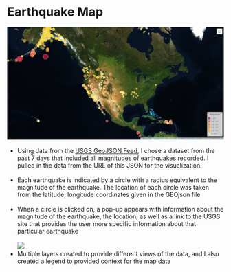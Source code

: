 # Earthquake Map 

<img src="https://github.com/Mkang525/Earthquake_Data_Visualization/blob/main/Images/map.JPG?raw=true">
<ul>
  <li>Using data from the <a href="https://earthquake.usgs.gov/earthquakes/feed/v1.0/geojson.php" target="_blank"> USGS GeoJSON Feed</a>, I chose a dataset from the past 7 days that included all magnitudes of earthquakes recorded. I pulled in the data from the URL of this JSON for the visualization.</li><br>
  <li>Each earthquake is indicated by a circle with a radius equivalent to the magnitude of the earthquake. The location of each circle was taken from the latitude, longitude coordinates given in the GEOjson file</li><br>
  <li>When a circle is clicked on, a pop-up appears with information about the magnitude of the earthquake, the location, as well as a link to the USGS site that provides the user more specific information about that particular earthquake </li><br>
  <img src="../Images/info.JPG">
  <li>Multiple layers created to provide different views of the data, and I also created a legend to provided context for the map data</li>
